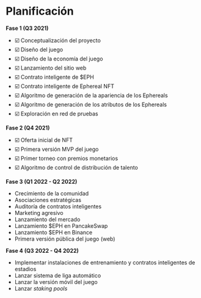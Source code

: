 # Planificación

**Fase 1 (Q3 2021)**

* ☑️ Conceptualización del proyecto
* ☑️ Diseño del juego
* ☑️ Diseño de la economía del juego
* ☑️ Lanzamiento del sitio web
* ☑️ Contrato inteligente de $EPH
* ☑️ Contrato inteligente de Ephereal NFT
* ☑️ Algoritmo de generación de la apariencia de los Ephereals
* ☑️ Algoritmo de generación de los atributos de los Ephereals
* ☑️ Exploración en red de pruebas

**Fase 2 (Q4 2021)**

* ☑️ Oferta inicial de NFT
* ☑️ Primera versión MVP del juego
* ☑️ Primer torneo con premios monetarios
* ☑️ Algoritmo de control de distribución de talento

**Fase 3 (Q1 2022 - Q2 2022)**

* Crecimiento de la comunidad
* Asociaciones estratégicas
* Auditoría de contratos inteligentes
* Marketing agresivo
* Lanzamiento del mercado
* Lanzamiento $EPH en PancakeSwap
* Lanzamiento $EPH en Binance
* Primera versión pública del juego (web)

**Fase 4 (Q3 2022 - Q4 2022)**

* Implementar instalaciones de entrenamiento y contratos inteligentes de estadios
* Lanzar sistema de liga automático
* Lanzar la versión móvil del juego
* Lanzar _staking pools_
